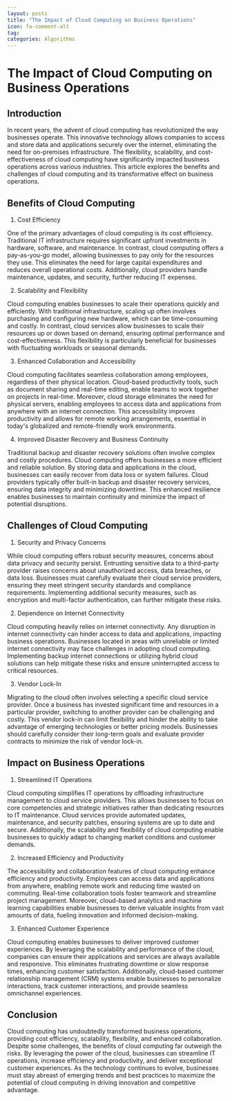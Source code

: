 ```yaml
---
layout: posts
title: "The Impact of Cloud Computing on Business Operations"
icon: fa-comment-alt
tag:      
categories: Algorithms
---
```



# The Impact of Cloud Computing on Business Operations

## Introduction

In recent years, the advent of cloud computing has revolutionized the way businesses operate. This innovative technology allows companies to access and store data and applications securely over the internet, eliminating the need for on-premises infrastructure. The flexibility, scalability, and cost-effectiveness of cloud computing have significantly impacted business operations across various industries. This article explores the benefits and challenges of cloud computing and its transformative effect on business operations.

## Benefits of Cloud Computing

1. Cost Efficiency

One of the primary advantages of cloud computing is its cost efficiency. Traditional IT infrastructure requires significant upfront investments in hardware, software, and maintenance. In contrast, cloud computing offers a pay-as-you-go model, allowing businesses to pay only for the resources they use. This eliminates the need for large capital expenditures and reduces overall operational costs. Additionally, cloud providers handle maintenance, updates, and security, further reducing IT expenses.

2. Scalability and Flexibility

Cloud computing enables businesses to scale their operations quickly and efficiently. With traditional infrastructure, scaling up often involves purchasing and configuring new hardware, which can be time-consuming and costly. In contrast, cloud services allow businesses to scale their resources up or down based on demand, ensuring optimal performance and cost-effectiveness. This flexibility is particularly beneficial for businesses with fluctuating workloads or seasonal demands.

3. Enhanced Collaboration and Accessibility

Cloud computing facilitates seamless collaboration among employees, regardless of their physical location. Cloud-based productivity tools, such as document sharing and real-time editing, enable teams to work together on projects in real-time. Moreover, cloud storage eliminates the need for physical servers, enabling employees to access data and applications from anywhere with an internet connection. This accessibility improves productivity and allows for remote working arrangements, essential in today's globalized and remote-friendly work environments.

4. Improved Disaster Recovery and Business Continuity

Traditional backup and disaster recovery solutions often involve complex and costly procedures. Cloud computing offers businesses a more efficient and reliable solution. By storing data and applications in the cloud, businesses can easily recover from data loss or system failures. Cloud providers typically offer built-in backup and disaster recovery services, ensuring data integrity and minimizing downtime. This enhanced resilience enables businesses to maintain continuity and minimize the impact of potential disruptions.

## Challenges of Cloud Computing

1. Security and Privacy Concerns

While cloud computing offers robust security measures, concerns about data privacy and security persist. Entrusting sensitive data to a third-party provider raises concerns about unauthorized access, data breaches, or data loss. Businesses must carefully evaluate their cloud service providers, ensuring they meet stringent security standards and compliance requirements. Implementing additional security measures, such as encryption and multi-factor authentication, can further mitigate these risks.

2. Dependence on Internet Connectivity

Cloud computing heavily relies on internet connectivity. Any disruption in internet connectivity can hinder access to data and applications, impacting business operations. Businesses located in areas with unreliable or limited internet connectivity may face challenges in adopting cloud computing. Implementing backup internet connections or utilizing hybrid cloud solutions can help mitigate these risks and ensure uninterrupted access to critical resources.

3. Vendor Lock-In

Migrating to the cloud often involves selecting a specific cloud service provider. Once a business has invested significant time and resources in a particular provider, switching to another provider can be challenging and costly. This vendor lock-in can limit flexibility and hinder the ability to take advantage of emerging technologies or better pricing models. Businesses should carefully consider their long-term goals and evaluate provider contracts to minimize the risk of vendor lock-in.

## Impact on Business Operations

1. Streamlined IT Operations

Cloud computing simplifies IT operations by offloading infrastructure management to cloud service providers. This allows businesses to focus on core competencies and strategic initiatives rather than dedicating resources to IT maintenance. Cloud services provide automated updates, maintenance, and security patches, ensuring systems are up to date and secure. Additionally, the scalability and flexibility of cloud computing enable businesses to quickly adapt to changing market conditions and customer demands.

2. Increased Efficiency and Productivity

The accessibility and collaboration features of cloud computing enhance efficiency and productivity. Employees can access data and applications from anywhere, enabling remote work and reducing time wasted on commuting. Real-time collaboration tools foster teamwork and streamline project management. Moreover, cloud-based analytics and machine learning capabilities enable businesses to derive valuable insights from vast amounts of data, fueling innovation and informed decision-making.

3. Enhanced Customer Experience

Cloud computing enables businesses to deliver improved customer experiences. By leveraging the scalability and performance of the cloud, companies can ensure their applications and services are always available and responsive. This eliminates frustrating downtime or slow response times, enhancing customer satisfaction. Additionally, cloud-based customer relationship management (CRM) systems enable businesses to personalize interactions, track customer interactions, and provide seamless omnichannel experiences.

## Conclusion

Cloud computing has undoubtedly transformed business operations, providing cost efficiency, scalability, flexibility, and enhanced collaboration. Despite some challenges, the benefits of cloud computing far outweigh the risks. By leveraging the power of the cloud, businesses can streamline IT operations, increase efficiency and productivity, and deliver exceptional customer experiences. As the technology continues to evolve, businesses must stay abreast of emerging trends and best practices to maximize the potential of cloud computing in driving innovation and competitive advantage.